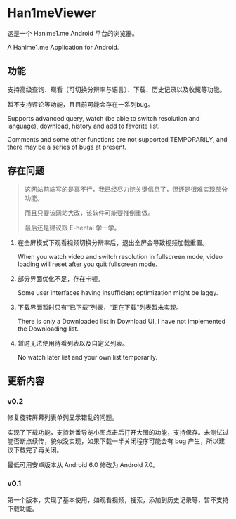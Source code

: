 # Han1meViewer

这是一个 Hanime1.me Android 平台的浏览器。

A Hanime1.me Application for Android.

## 功能

支持高级查询、观看（可切换分辨率与语言）、下载、历史记录以及收藏等功能。

暂不支持评论等功能，且目前可能会存在一系列bug。

Supports advanced query, watch (be able to switch resolution and language), download, history and add to favorite list.

Comments and some other functions are not supported TEMPORARILY, and there may be a series of bugs at present.

## 存在问题

> 这网站前端写的是真不行，我已经尽力挖关键信息了，但还是很难实现部分功能。
>
> 而且只要该网站大改，该软件可能要推倒重做。
>
> 最后还是建议跟 E-hentai 学一学。

1. 在全屏模式下观看视频切换分辨率后，退出全屏会导致视频加载重置。

   When you watch video and switch resolution in fullscreen mode, video loading will reset after you quit fullscreen mode.

2. 部分界面优化不足，存在卡顿。

   Some user interfaces having insufficient optimization might be laggy.

3. 下载界面暂时只有“已下载”列表，“正在下载”列表暂未实现。

   There is only a Downloaded list in Download UI, I have not implemented the Downloading list.

4. 暂时无法使用待看列表以及自定义列表。

   No watch later list and your own list temporarily.

## 更新内容

### v0.2

修复旋转屏幕列表单列显示错乱的问题。

实现了下载功能，支持新番导览小图点击后打开大图的功能，支持保存。未测试过能否断点续传，貌似没实现，如果下载一半关闭程序可能会有 bug 产生，所以建议下载完了再关闭。

最低可用安卓版本从 Android 6.0 修改为 Android 7.0。

### v0.1

第一个版本，实现了基本使用，如观看视频，搜索，添加到历史记录等，暂不支持下载功能。